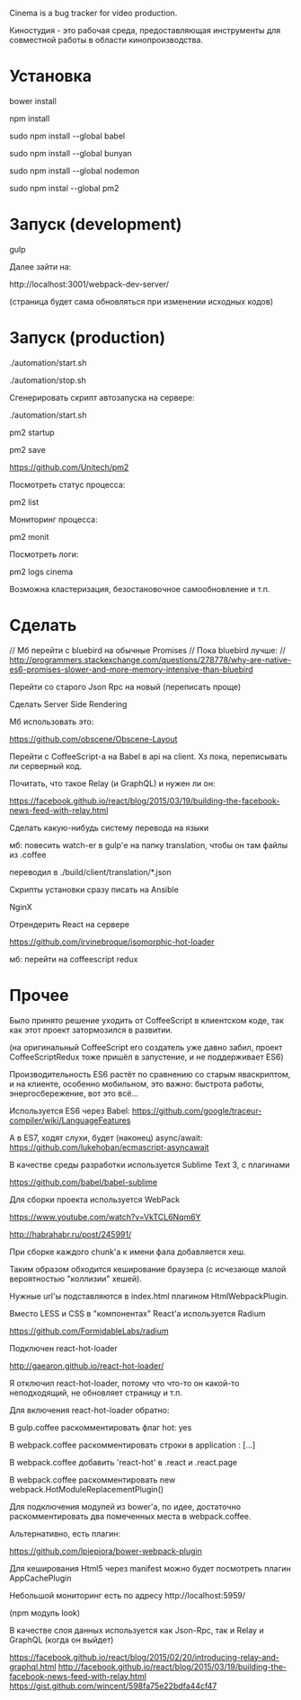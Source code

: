 Cinema is a bug tracker for video production.

Киностудия - это рабочая среда, предоставляющая инструменты для совместной работы в области кинопроизводства.

Установка
==========

bower install

npm install

sudo npm install --global babel

sudo npm install --global bunyan

sudo npm install --global nodemon

sudo npm instal --global pm2

Запуск (development)
=====================

gulp

Далее зайти на:

http://localhost:3001/webpack-dev-server/

(страница будет сама обновляться при изменении исходных кодов)

Запуск (production)
====================

./automation/start.sh

./automation/stop.sh

Сгенерировать скрипт автозапуска на сервере:

./automation/start.sh

pm2 startup

pm2 save

https://github.com/Unitech/pm2

Посмотреть статус процесса: 

pm2 list

Мониторинг процесса: 

pm2 monit

Посмотреть логи:

pm2 logs cinema

Возможна кластеризация, безостановочное самообновление и т.п.

Сделать
====================

// Мб перейти с bluebird на обычные Promises
// Пока bluebird лучше:
// http://programmers.stackexchange.com/questions/278778/why-are-native-es6-promises-slower-and-more-memory-intensive-than-bluebird

Перейти со старого Json Rpc на новый (переписать проще)

Сделать Server Side Rendering

Мб использовать это:

https://github.com/obscene/Obscene-Layout

Перейти с CoffeeScript-а на Babel в api на client. Хз пока, переписывать ли серверный код.

Почитать, что такое Relay (и GraphQL) и нужен ли он:

https://facebook.github.io/react/blog/2015/03/19/building-the-facebook-news-feed-with-relay.html

Сделать какую-нибудь систему перевода на языки

мб: повесить watch-er в gulp'е на папку translation, чтобы он там файлы из .coffee

переводил в ./build/client/translation/*.json

Скрипты установки сразу писать на Ansible

NginX

Отрендерить React на сервере

https://github.com/irvinebroque/isomorphic-hot-loader

мб: перейти на coffeescript redux

Прочее
====================

Было принято решение уходить от CoffeeScript в клиентском коде, так как этот проект затормозился в развитии.

(на оригинальный CoffeeScript его создатель уже давно забил, проект CoffeeScriptRedux тоже пришёл в запустение, и не поддерживает ES6)

Производительность ES6 растёт по сравнению со старым яваскриптом, и на клиенте, особенно мобильном, это важно: быстрота работы, энергосбережение, вот это всё...

Используется ES6 через Babel:
https://github.com/google/traceur-compiler/wiki/LanguageFeatures

А в ES7, ходят слухи, будет (наконец) async/await:
https://github.com/lukehoban/ecmascript-asyncawait


В качестве среды разработки используется Sublime Text 3, с плагинами

https://github.com/babel/babel-sublime


Для сборки проекта используется WebPack

https://www.youtube.com/watch?v=VkTCL6Nqm6Y

http://habrahabr.ru/post/245991/


При сборке каждого chunk'а к имени фала добавляется хеш.

Таким образом обходится кеширование браузера (с исчезающе малой вероятностью "коллизии" хешей).

Нужные url'ы подставляются в index.html плагином HtmlWebpackPlugin.


Вместо LESS и CSS в "компонентах" React'а используется Radium

https://github.com/FormidableLabs/radium


Подключен react-hot-loader

http://gaearon.github.io/react-hot-loader/

Я отключил react-hot-loader, потому что что-то он какой-то неподходящий, не обновляет страницу и т.п.

Для включения react-hot-loader обратно:

В gulp.coffee раскомментировать флаг hot: yes

В webpack.coffee раскомментировать строки в application : [...]

В webpack.coffee добавить 'react-hot' в .react и .react.page

В webpack.coffee раскомментировать new webpack.HotModuleReplacementPlugin()


Для подключения модулей из bower'а, по идее, достаточно раскомментировать два помеченных места в webpack.coffee.

Альтернативно, есть плагин:

https://github.com/lpiepiora/bower-webpack-plugin



Для кеширования Html5 через manifest можно будет посмотреть плагин AppCachePlugin


Небольшой мониторинг есть по адресу http://localhost:5959/

(npm модуль look)


В качестве слоя данных используется как Json-Rpc, так и Relay и GraphQL (когда он выйдет)

https://facebook.github.io/react/blog/2015/02/20/introducing-relay-and-graphql.html
http://facebook.github.io/react/blog/2015/03/19/building-the-facebook-news-feed-with-relay.html
https://gist.github.com/wincent/598fa75e22bdfa44cf47